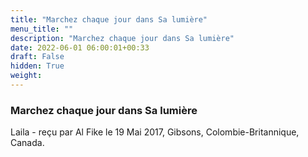 ```yaml
---
title: "Marchez chaque jour dans Sa lumière"
menu_title: ""
description: "Marchez chaque jour dans Sa lumière"
date: 2022-06-01 06:00:01+00:33
draft: False
hidden: True
weight:
---
```

### Marchez chaque jour dans Sa lumière

Laila - reçu par Al Fike le 19 Mai 2017, Gibsons, Colombie-Britannique, Canada.



